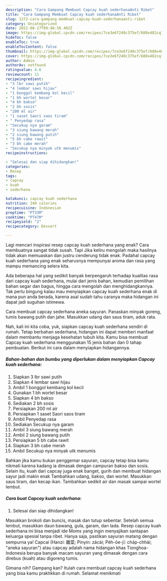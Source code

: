 ```yaml
---
description: "Cara Gampang Membuat Capcay kuah sederhanaAnti Ribet"
title: "Cara Gampang Membuat Capcay kuah sederhanaAnti Ribet"
slug: 1272-cara-gampang-membuat-capcay-kuah-sederhanaanti-ribet
category: Uncategorized
date: 2022-08-27T09:48:58.402Z
image: https://img-global.cpcdn.com/recipes/7ce3e6f240c375ef/680x482cq70/capcay-kuah-sederhana-foto-resep-utama.jpg
hideToc: false
enableToc: true
enableTocContent: false
thumbnail: https://img-global.cpcdn.com/recipes/7ce3e6f240c375ef/680x482cq70/capcay-kuah-sederhana-foto-resep-utama.jpg
cover: https://img-global.cpcdn.com/recipes/7ce3e6f240c375ef/680x482cq70/capcay-kuah-sederhana-foto-resep-utama.jpg
author: Admin
authorAv: notfound
ratingvalue: 4.6
reviewcount: 11
recipeingredient:
- "3 lbr sawi putih"
- "4 lembar sawi hijau"
- "1 bonggol kembang kol kecil"
- "1 bh wortel besar"
- "4 bh bakso"
- "2 bh sosis"
- "200 ml air"
- "1 saset Saori saos tiram"
- " Penyedap rasa"
- "Secukup nya garam"
- "3 siung bawang merah"
- "2 siung bawang putih"
- "5 bh cabe rawit"
- "3 bh cabe merah"
- "Secukup nya minyak utk menumis"
recipeinstructions:

- "Selesai dan siap dihidangkan!"
categories:
- Resep
tags:
- capcay
- kuah
- sederhana

katakunci: capcay kuah sederhana 
nutrition: 249 calories
recipecuisine: Indonesian
preptime: "PT33M"
cooktime: "PT47M"
recipeyield: "2"
recipecategory: Dessert

---
```



Lagi mencari inspirasi resep capcay kuah sederhana yang enak? Cara membuatnya sangat tidak susah. Tapi Jika keliru mengolah maka hasilnya tidak akan memuaskan dan justru cenderung tidak enak. Padahal capcay kuah sederhana yang enak seharusnya mempunyai aroma dan rasa yang mampu memancing selera kita.


Ada beberapa hal yang sedikit banyak berpengaruh terhadap kualitas rasa dari capcay kuah sederhana, mulai dari jenis bahan, kemudian pemilihan bahan segar dan bagus, hingga cara mengolah dan menghidangkannya. Tak perlu bingung kalau mau menyiapkan capcay kuah sederhana enak di mana pun anda berada, karena asal sudah tahu caranya maka hidangan ini dapat jadi suguhan istimewa.

Cara membuat capcay sederhana aneka sayuran. Panaskan minyak goreng, tumis bawang putih dan jahe. Masukkan udang dan saus tiram, aduk rata.


Nah, kali ini kita coba, yuk, siapkan capcay kuah sederhana sendiri di rumah. Tetap berbahan sederhana, hidangan ini dapat memberi manfaat dalam membantu menjaga kesehatan tubuh kita. Kamu bisa membuat Capcay kuah sederhana menggunakan 15 jenis bahan dan 0 tahap pembuatan. Berikut ini cara dalam menyiapkan hidangannya.

<!--inarticleads1-->

##### Bahan-bahan dan bumbu yang diperlukan dalam menyiapkan Capcay kuah sederhana:

1. Siapkan 3 lbr sawi putih
1. Siapkan 4 lembar sawi hijau
1. Ambil 1 bonggol kembang kol kecil
1. Gunakan 1 bh wortel besar
1. Siapkan 4 bh bakso
1. Sediakan 2 bh sosis
1. Persiapkan 200 ml air
1. Persiapkan 1 saset Saori saos tiram
1. Ambil  Penyedap rasa
1. Sediakan Secukup nya garam
1. Ambil 3 siung bawang merah
1. Ambil 2 siung bawang putih
1. Persiapkan 5 bh cabe rawit
1. Siapkan 3 bh cabe merah
1. Ambil Secukup nya minyak utk menumis


Bahkan jika kamu bukan penggemar sayuran, capcay tetap bisa kamu nikmati karena kadang ia dimasak dengan campuran bakso dan sosis. Selain itu, kuah dari capcay juga enak banget, gurih dan membuat hidangan sayur jadi makin enak Tambahkan udang, bakso, dan wortel. Masukkan saus tiram, dan kecap ikan. Tambahkan sedikit air dan masak sampai wortel lembut. 

<!--inarticleads2-->

##### Cara buat Capcay kuah sederhana:


1. Selesai dan siap dihidangkan!

Masukkan brokoli dan buncis, masak dan tutup sebentar. Setelah semua lembut, masukkan daun bawang, gula, garam, dan lada. Resep capcay kuah sederhana ini bisa menjadi ide Moms yang ingin menyajikan santapan keluarga spesial tanpa ribet. Hanya saja, pastikan sayuran matang dengan sempurna ya! Capcai (Hanzi: 雜菜; Pinyin: zácài; Pe̍h-ōe-jī: cha̍p-chhài; &#34;aneka sayuran&#34;) atau capcay adalah nama hidangan khas Tionghoa-Indonesia berupa banyak macam sayuran yang dimasak dengan cara direbus (kuah) atau digoreng tumis. 

Gimana nih? Gampang kan? Itulah cara membuat capcay kuah sederhana yang bisa kamu praktikkan di rumah. Selamat menikmati
